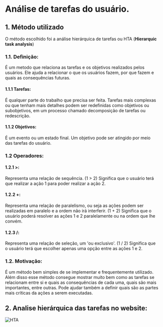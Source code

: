 # Análise de tarefas do usuário.
## 1. Método utilizado
O método escolhido foi a análise hierárquica de tarefas ou HTA (__Hierarquic task analysis__)

### 1.1. Definição:
É um metodo que relaciona as tarefas e os objetivos realizados pelos usuários. Ele ajuda a relacionar o que os usuários fazem, por que fazem e quais as consequências futuras.
#### 1.1.1 Tarefas:
É qualquer parte do trabalho que precisa ser feita. Tarefas mais complexas ou que tenham mais detalhes podem ser redefinidas como objetivos ou subobjetivos, em um processo chamado decomposição de tarefas ou redescrição. 
#### 1.1.2 Objetivos:
É um evento ou um estado final. Um objetivo pode ser atingido por meio das tarefas do usuário.

### 1.2 Operadores:
#### 1.2.1 >:
Representa uma relação de sequência. (1 > 2) Significa que o usuário terá que realizar a ação 1 para poder realizar a ação 2.
#### 1.2.2 +:
Representa uma relação de paralelismo, ou seja as ações podem ser realizadas em paralelo e a ordem não irá interferir. (1 + 2) Significa que o usuário poderá resolver as ações 1 e 2 paralelamente ou na ordem que lhe convém.
#### 1.2.3 /:
Representa uma relação de seleção, um 'ou exclusivo'. (1 / 2) Significa que o usuário terá que escolher apenas uma opção entre as ações 1 e 2.

### 1.2. Motivação:
É um método bem simples de se implementar e frequentemente utilizado. Além disso esse método consegue mostrar muito bem como as tarefas se relacionam entre si e quais as consequências de cada uma, quais são mais importantes, entre outras. Pode ajudar também a definir quais são as partes mais críticas da ações a serem executadas.
## 2. Analise hierárquica das tarefas no website:
![HTA](https://github.com/Interacao-Humano-Computador/2020.1-Zupper/blob/DOC02_Analise_tarefas/images/diagramas/HTA.jpg)